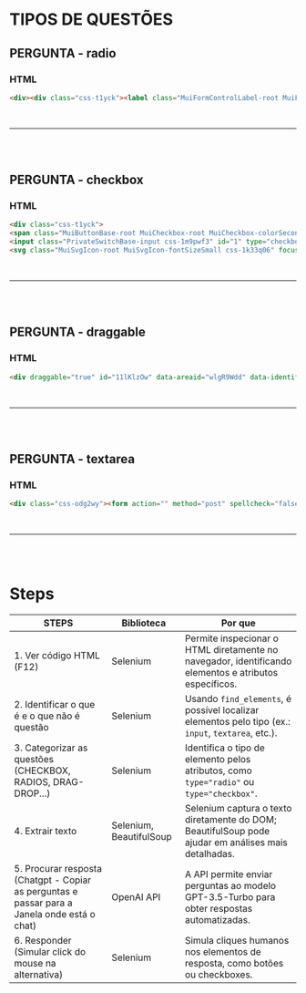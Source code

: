 # TIPOS DE QUESTÕES

## PERGUNTA - radio

### HTML
```html
<div><div class="css-t1yck"><label class="MuiFormControlLabel-root MuiFormControlLabel-labelPlacementEnd css-1jaw3da"><span class="MuiButtonBase-root MuiRadio-root MuiRadio-colorSecondary MuiRadio-sizeSmall PrivateSwitchBase-root MuiRadio-root MuiRadio-colorSecondary MuiRadio-sizeSmall MuiRadio-root MuiRadio-colorSecondary MuiRadio-sizeSmall css-1sgsc5r"><input class="PrivateSwitchBase-input css-1m9pwf3" name=":rr:" type="radio" value="4"><span class="css-hyxlzm"><svg class="MuiSvgIcon-root MuiSvgIcon-fontSizeSmall css-cpa9t9" focusable="false" aria-hidden="true" viewBox="0 0 24 24" data-testid="RadioButtonUncheckedIcon"><path d="M12 2C6.48 2 2 6.48 2 12s4.48 10 10 10 10-4.48 10-10S17.52 2 12 2zm0 18c-4.42 0-8-3.58-8-8s3.58-8 8-8 8 3.58 8 8-3.58 8-8 8z"></path></svg><svg class="MuiSvgIcon-root MuiSvgIcon-fontSizeSmall css-1exsolk" focusable="false" aria-hidden="true" viewBox="0 0 24 24" data-testid="RadioButtonCheckedIcon"><path d="M8.465 8.465C9.37 7.56 10.62 7 12 7C14.76 7 17 9.24 17 12C17 13.38 16.44 14.63 15.535 15.535C14.63 16.44 13.38 17 12 17C9.24 17 7 14.76 7 12C7 10.62 7.56 9.37 8.465 8.465Z"></path></svg></span><span class="MuiTouchRipple-root css-w0pj6f"></span></span></label><div class="ql-editor MuiBox-root css-kmkory">E) Deslocamento da população para ambientes agrícolas.</div></div><hr class="MuiDivider-root MuiDivider-fullWidth css-cscno7"></div>
```

<br>

---

<br><br>

## PERGUNTA - checkbox

### HTML
```html
<div class="css-t1yck">
<span class="MuiButtonBase-root MuiCheckbox-root MuiCheckbox-colorSecondary MuiCheckbox-sizeSmall PrivateSwitchBase-root MuiCheckbox-root MuiCheckbox-colorSecondary MuiCheckbox-sizeSmall MuiCheckbox-root MuiCheckbox-colorSecondary MuiCheckbox-sizeSmall css-14bgux8">
<input class="PrivateSwitchBase-input css-1m9pwf3" id="1" type="checkbox" data-indeterminate="false">
<svg class="MuiSvgIcon-root MuiSvgIcon-fontSizeSmall css-1k33q06" focusable="false" aria-hidden="true" viewBox="0 0 24 24" data-testid="CheckBoxOutlineBlankIcon"><path d="M19 5v14H5V5h14m0-2H5c-1.1 0-2 .9-2 2v14c0 1.1.9 2 2 2h14c1.1 0 2-.9 2-2V5c0-1.1-.9-2-2-2z"></path></svg><span class="MuiTouchRipple-root css-w0pj6f"></span></span> <div class="ql-editor MuiBox-root css-kmkory">B) A artista recebe orientações para se posicionar ao lado do cantor Luan Santana.</div></div>
```

<br>

---

<br><br>

## PERGUNTA - draggable

### HTML
```html
<div draggable="true" id="11lKlzOw" data-areaid="wlgR9Wdd" data-identifier="draggable" data-content="{&quot;index&quot;:0,&quot;id&quot;:&quot;11lKlzOw&quot;,&quot;areaId&quot;:&quot;wlgR9Wdd&quot;,&quot;type&quot;:&quot;draggable&quot;}" class="css-z0sbrd"><div class="MuiPaper-root MuiPaper-elevation MuiPaper-rounded MuiPaper-elevation1 MuiCard-root css-mt2pr9"><div class="MuiBox-root css-16izr03"><svg class="MuiSvgIcon-root MuiSvgIcon-fontSizeMedium css-taiaz" focusable="false" aria-hidden="true" viewBox="0 0 24 24" data-testid="DragIndicatorOutlinedIcon"><path d="M11 18c0 1.1-.9 2-2 2s-2-.9-2-2 .9-2 2-2 2 .9 2 2zm-2-8c-1.1 0-2 .9-2 2s.9 2 2 2 2-.9 2-2-.9-2-2-2zm0-6c-1.1 0-2 .9-2 2s.9 2 2 2 2-.9 2-2-.9-2-2-2zm6 4c1.1 0 2-.9 2-2s-.9-2-2-2-2 .9-2 2 .9 2 2 2zm0 2c-1.1 0-2 .9-2 2s.9 2 2 2 2-.9 2-2-.9-2-2-2zm0 6c-1.1 0-2 .9-2 2s.9 2 2 2 2-.9 2-2-.9-2-2-2z"></path></svg><h6 class="MuiTypography-root MuiTypography-subtitle1 css-rckqyx">Textos 2 e 3</h6><div class="MuiBox-root css-1u57xu6"><span class="MuiButtonBase-root MuiIconButton-root MuiIconButton-sizeMedium css-2wyiu" tabindex="0" role="button"><svg class="MuiSvgIcon-root MuiSvgIcon-fontSizeMedium css-1in44b7" focusable="false" aria-hidden="true" viewBox="0 0 24 24" data-testid="ArrowCircleDownIcon"><path d="M12 4c4.41 0 8 3.59 8 8s-3.59 8-8 8-8-3.59-8-8 3.59-8 8-8m0-2C6.48 2 2 6.48 2 12s4.48 10 10 10 10-4.48 10-10S17.52 2 12 2zm1 10V8h-2v4H8l4 4 4-4h-3z"></path></svg><span class="MuiTouchRipple-root css-w0pj6f"></span></span></div></div></div></div>
```

<br>

---

<br><br>

## PERGUNTA - textarea

### HTML
```html
<div class="css-odg2wy"><form action="" method="post" spellcheck="false" autocorrect="off" autocomplete="off" autocapitalize="none" class="css-0"><input type="text" name="hidden" autocorrect="off" spellcheck="false" autocomplete="false" autocapitalize="none" class="css-0" style="display: none;"><div class="MuiFormControl-root MuiFormControl-fullWidth MuiTextField-root css-feqhe6"><label class="MuiFormLabel-root MuiInputLabel-root MuiInputLabel-formControl MuiInputLabel-animated MuiInputLabel-sizeMedium MuiInputLabel-standard MuiFormLabel-colorPrimary MuiInputLabel-root MuiInputLabel-formControl MuiInputLabel-animated MuiInputLabel-sizeMedium MuiInputLabel-standard css-1h1avmt" data-shrink="false" for=":r14:" id=":r14:-label">Resposta</label><div class="MuiInputBase-root MuiInput-root MuiInput-underline MuiInputBase-colorPrimary MuiInputBase-fullWidth MuiInputBase-formControl MuiInputBase-multiline css-1104ogz"><textarea aria-invalid="false" id=":r14:" class="MuiInputBase-input MuiInput-input MuiInputBase-inputMultiline css-13pivat" style="height: 23px; overflow: hidden;"></textarea><textarea aria-hidden="true" class="MuiInputBase-input MuiInput-input MuiInputBase-inputMultiline css-13pivat" readonly="" tabindex="-1" style="visibility: hidden; position: absolute; overflow: hidden; height: 0px; top: 0px; left: 0px; transform: translateZ(0px); padding-top: 0px; padding-bottom: 0px; width: 660px;"></textarea></div></div></form></div>
```


<br>

---

<br><br>

# Steps

| STEPS                                                                                        | Biblioteca              | Por que                                                                                               |
| -------------------------------------------------------------------------------------------- | ----------------------- | ----------------------------------------------------------------------------------------------------- |
| 1. Ver código HTML (F12)                                                                     | Selenium                | Permite inspecionar o HTML diretamente no navegador, identificando elementos e atributos específicos. |
| 2. Identificar o que é e o que não é questão                                                 | Selenium                | Usando `find_elements`, é possível localizar elementos pelo tipo (ex.: `input`, `textarea`, etc.).    |
| 3. Categorizar as questões (CHECKBOX, RADIOS, DRAG-DROP...)                                  | Selenium                | Identifica o tipo de elemento pelos atributos, como `type="radio"` ou `type="checkbox"`.              |
| 4. Extrair texto                                                                             | Selenium, BeautifulSoup | Selenium captura o texto diretamente do DOM; BeautifulSoup pode ajudar em análises mais detalhadas.   |
| 5. Procurar resposta (Chatgpt - Copiar as perguntas e passar para a Janela onde está o chat) | OpenAI API              | A API permite enviar perguntas ao modelo GPT-3.5-Turbo para obter respostas automatizadas.            |
| 6. Responder (Simular click do mouse na alternativa)                                         | Selenium                | Simula cliques humanos nos elementos de resposta, como botões ou checkboxes.                          |
